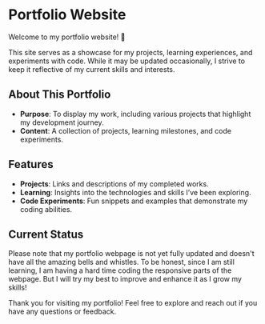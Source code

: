 # Portfolio Website

Welcome to my portfolio website! 🌟

This site serves as a showcase for my projects, learning experiences, and experiments with code. While it may be updated occasionally, I strive to keep it reflective of my current skills and interests.

## About This Portfolio

- **Purpose**: To display my work, including various projects that highlight my development journey.
- **Content**: A collection of projects, learning milestones, and code experiments.

## Features

- **Projects**: Links and descriptions of my completed works.
- **Learning**: Insights into the technologies and skills I’ve been exploring.
- **Code Experiments**: Fun snippets and examples that demonstrate my coding abilities.

## Current Status

Please note that my portfolio webpage is not yet fully updated and doesn't have all the amazing bells and whistles. To be honest, since I am still learning, I am having a hard time coding the responsive parts of the webpage. But I will try my best to improve and enhance it as I grow my skills!

Thank you for visiting my portfolio! Feel free to explore and reach out if you have any questions or feedback.
